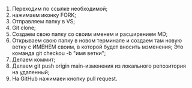 1. Переходим по ссылке необходимой;
2. нажимаем иконку FORK;
3. Отправляем папку в VS;
4. Git clone;
5. Создаем свою папку со своим именем и расширением MD;
6. Открываем свою папку в новом терминале и создаем там новую ветку с ИМЕНЕМ своим, в которой будет вносить мзменения; Это команда git checkou -b "имя ветки";
7. Делаем коммит;
8. Делаем git push origin main-изменения из локального репозитория на удаленный;
9. На GitHub  нажимаеи кнопку pull request.